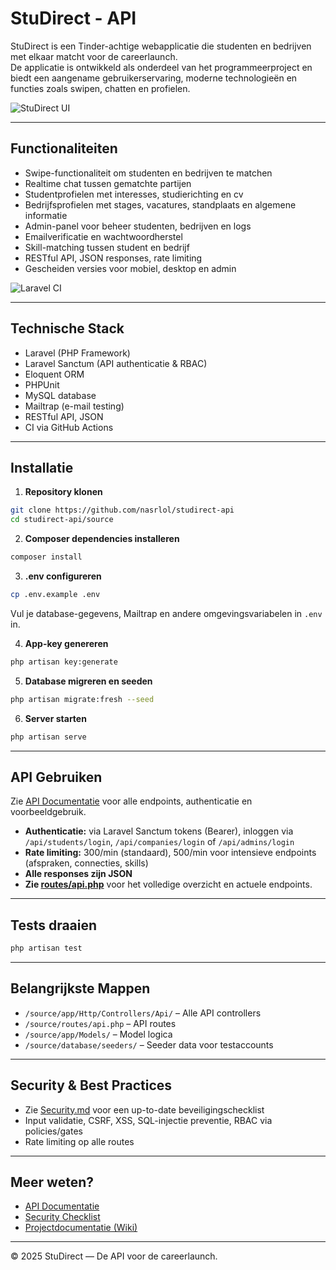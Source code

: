 # StuDirect - API

StuDirect is een Tinder-achtige webapplicatie die studenten en bedrijven met elkaar matcht voor de careerlaunch.  
De applicatie is ontwikkeld als onderdeel van het programmeerproject en biedt een aangename gebruikerservaring, moderne technologieën en functies zoals swipen, chatten en profielen.

![StuDirect UI](https://github.com/user-attachments/assets/8a2230b3-5fd6-4c3a-99ef-2bc7d66b84d1)

---

## Functionaliteiten

- Swipe-functionaliteit om studenten en bedrijven te matchen
- Realtime chat tussen gematchte partijen
- Studentprofielen met interesses, studierichting en cv
- Bedrijfsprofielen met stages, vacatures, standplaats en algemene informatie
- Admin-panel voor beheer studenten, bedrijven en logs
- Emailverificatie en wachtwoordherstel
- Skill-matching tussen student en bedrijf
- RESTful API, JSON responses, rate limiting
- Gescheiden versies voor mobiel, desktop en admin

![Laravel CI](https://github.com/nasrlol/studirect-api/actions/workflows/laravel.yml/badge.svg)

---

## Technische Stack

- Laravel (PHP Framework)
- Laravel Sanctum (API authenticatie & RBAC)
- Eloquent ORM
- PHPUnit
- MySQL database
- Mailtrap (e-mail testing)
- RESTful API, JSON
- CI via GitHub Actions

---

## Installatie

1. **Repository klonen**

```bash
git clone https://github.com/nasrlol/studirect-api
cd studirect-api/source
```

2. **Composer dependencies installeren**

```bash
composer install
```

3. **.env configureren**

```bash
cp .env.example .env
```
Vul je database-gegevens, Mailtrap en andere omgevingsvariabelen in `.env` in.

4. **App-key genereren**

```bash
php artisan key:generate
```

5. **Database migreren en seeden**

```bash
php artisan migrate:fresh --seed
```

6. **Server starten**

```bash
php artisan serve
```

---

## API Gebruiken

Zie [API Documentatie](./API-ROUTES.md) voor alle endpoints, authenticatie en voorbeeldgebruik.

- **Authenticatie:** via Laravel Sanctum tokens (Bearer), inloggen via `/api/students/login`, `/api/companies/login` of `/api/admins/login`
- **Rate limiting:** 300/min (standaard), 500/min voor intensieve endpoints (afspraken, connecties, skills)
- **Alle responses zijn JSON**
- **Zie [routes/api.php](./source/routes/api.php)** voor het volledige overzicht en actuele endpoints.

---

## Tests draaien

```bash
php artisan test
```

---

## Belangrijkste Mappen

- `/source/app/Http/Controllers/Api/` – Alle API controllers
- `/source/routes/api.php` – API routes
- `/source/app/Models/` – Model logica
- `/source/database/seeders/` – Seeder data voor testaccounts

---

## Security & Best Practices

- Zie [Security.md](./Security.md) voor een up-to-date beveiligingschecklist
- Input validatie, CSRF, XSS, SQL-injectie preventie, RBAC via policies/gates
- Rate limiting op alle routes

---

## Meer weten?

- [API Documentatie](./docs/api.md)
- [Security Checklist](./Security.md)
- [Projectdocumentatie (Wiki)](../../wiki)

---

© 2025 StuDirect — De API voor de careerlaunch.
